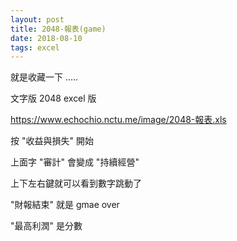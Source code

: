```yaml
---
layout: post
title: 2048-報表(game)
date: 2018-08-10
tags: excel
---
```


就是收藏一下 .....

文字版 2048 excel 版

https://www.echochio.nctu.me/image/2048-報表.xls


按 "收益與損失"  開始

上面字 "審計" 會變成 "持續經營"

上下左右鍵就可以看到數字跳動了

"財報結束" 就是 gmae over

"最高利潤" 是分數
